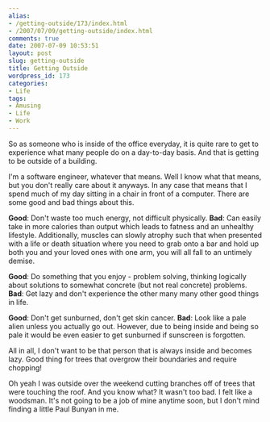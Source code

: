 ```yaml
---
alias:
- /getting-outside/173/index.html
- /2007/07/09/getting-outside/index.html
comments: true
date: 2007-07-09 10:53:51
layout: post
slug: getting-outside
title: Getting Outside
wordpress_id: 173
categories:
- Life
tags:
- Amusing
- Life
- Work
---
```


So as someone who is inside of the office everyday, it is quite rare to get to experience what many people do on a day-to-day basis.  And that is getting to be outside of a building.

I'm a software engineer, whatever that means.  Well I know what that means, but you don't really care about it anyways.  In any case that means that I spend much of my day sitting in a chair in front of a computer.  There are some good and bad things about this.

**Good**: Don't waste too much energy, not difficult physically.
**Bad**: Can easily take in more calories than output which leads to fatness and an unhealthy lifestyle.  Additionally, muscles can slowly atrophy such that when presented with a life or death situation where you need to grab onto a bar and hold up both you and your loved ones with one arm, you will all fall to an untimely demise.

**Good**: Do something that you enjoy - problem solving, thinking logically about solutions to somewhat concrete (but not real concrete) problems.
**Bad**: Get lazy and don't experience the other many many other good things in life.

**Good**: Don't get sunburned, don't get skin cancer.
**Bad**: Look like a pale alien unless you actually go out.  However, due to being inside and being so pale it would be even easier to get sunburned if sunscreen is forgotten.

All in all, I don't want to be that person that is always inside and becomes lazy.  Good thing for trees that overgrow their boundaries and require chopping!

Oh yeah I was outside over the weekend cutting branches off of trees that were touching the roof.  And you know what?  It wasn't too bad.  I felt like a woodsman.  It's not going to be a job of mine anytime soon, but I don't mind finding a little Paul Bunyan in me.

